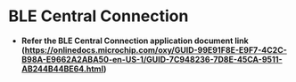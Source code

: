 # BLE Central Connection

-   **Refer the BLE Central Connection application document link (https://onlinedocs.microchip.com/oxy/GUID-99E91F8E-E9F7-4C2C-B98A-E9662A2ABA50-en-US-1/GUID-7C948236-7D8E-45CA-9511-AB244B44BE64.html)**